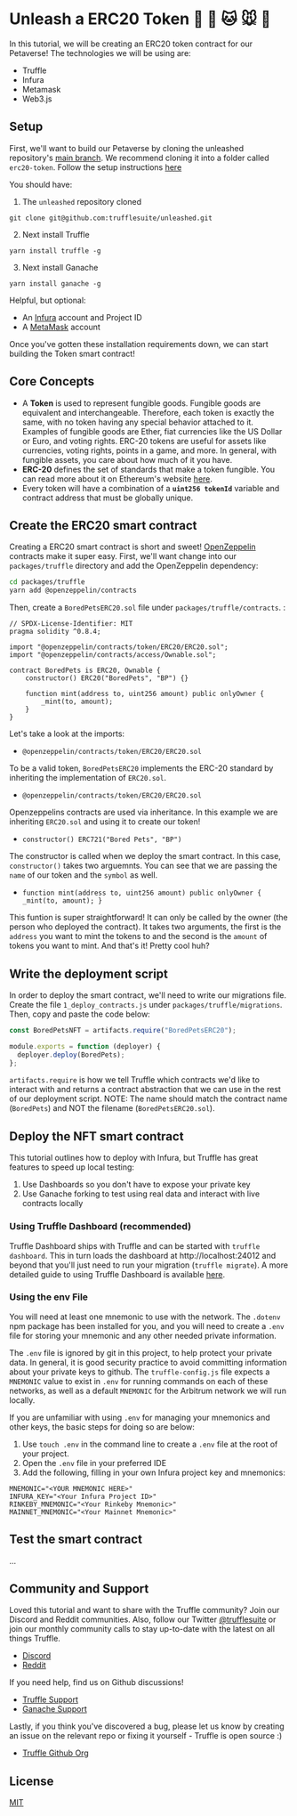 # Unleash a ERC20 Token 🐰 🐶 🐱 🐭 🐹

In this tutorial, we will be creating an ERC20 token contract for our Petaverse! The technologies we will be using are:

- Truffle
- Infura
- Metamask
- Web3.js

## Setup

First, we'll want to build our Petaverse by cloning the unleashed repository's [main branch](https://github.com/trufflesuite/unleashed/tree/main). We recommend cloning it into a folder called `erc20-token`. Follow the setup instructions [here]()

You should have:
1. The `unleashed` repository cloned

`git clone git@github.com:trufflesuite/unleashed.git`

2. Next install Truffle

`yarn install truffle -g`

3. Next install Ganache

`yarn install ganache -g`

Helpful, but optional:
- An [Infura](https://infura.io/) account and Project ID
- A [MetaMask](https://metamask.io/) account

Once you've gotten these installation requirements down, we can start building the Token smart contract!

## Core Concepts

- A **Token**  is used to represent fungible goods. Fungible goods are equivalent and interchangeable. Therefore, each token is exactly the same, with no token having any special behavior attached to it. Examples of fungible goods are Ether, fiat currencies like the US Dollar or Euro, and voting rights. ERC-20 tokens are useful for assets like currencies, voting rights, points in a game, and more. In general, with fungible assets, you care about how much of it you have.
- **ERC-20** defines the set of standards that make a token fungible. You can read more about it on Ethereum's website [here](https://ethereum.org/en/developers/docs/standards/tokens/erc-20/).
- Every token will have a combination of a **`uint256 tokenId`** variable and contract address that must be globally unique.

## Create the ERC20 smart contract

Creating a ERC20 smart contract is short and sweet! [OpenZeppelin](https://www.openzeppelin.com/contracts) contracts make it super easy. First, we'll want change into our `packages/truffle` directory and add the OpenZeppelin dependency:

```bash
cd packages/truffle
yarn add @openzeppelin/contracts
```
Then, create a `BoredPetsERC20.sol` file under `packages/truffle/contracts`. :

```
// SPDX-License-Identifier: MIT
pragma solidity ^0.8.4;

import "@openzeppelin/contracts/token/ERC20/ERC20.sol";
import "@openzeppelin/contracts/access/Ownable.sol";

contract BoredPets is ERC20, Ownable {
    constructor() ERC20("BoredPets", "BP") {}

    function mint(address to, uint256 amount) public onlyOwner {
        _mint(to, amount);
    }
}

```
Let's take a look at the imports:

- `@openzeppelin/contracts/token/ERC20/ERC20.sol`

To be a valid token, `BoredPetsERC20` implements the ERC-20 standard by inheriting the implementation of `ERC20.sol`.

- `@openzeppelin/contracts/token/ERC20/ERC20.sol`

Openzeppelins contracts are used via inheritance. In this example we are inheriting `ERC20.sol` and using it to create our token!


- `constructor() ERC721("Bored Pets", "BP")`

The constructor is called when we deploy the smart contract. In this case, `constructor()` takes two arguemnts. You can see that we are passing the `name` of our token and the `symbol` as well.

- `function mint(address to, uint256 amount) public onlyOwner {
        _mint(to, amount);
    }`

This funtion is super straightforward! It can only be called by the owner (the person who deployed the contract). It takes two arguments, the first is the `address` you want to mint the tokens to and the second is the `amount` of tokens you want to mint. And that's it! Pretty cool huh?

## Write the deployment script

In order to deploy the smart contract, we'll need to write our migrations file. Create the file `1_deploy_contracts.js` under `packages/truffle/migrations`. Then, copy and paste the code below:

```javascript
const BoredPetsNFT = artifacts.require("BoredPetsERC20");

module.exports = function (deployer) {
  deployer.deploy(BoredPets);
};
```
`artifacts.require` is how we tell Truffle which contracts we'd like to interact with and returns a contract abstraction that we can use in the rest of our deployment script. NOTE: The name should match the contract name (`BoredPets`) and NOT the filename (`BoredPetsERC20.sol`).

## Deploy the NFT smart contract

This tutorial outlines how to deploy with Infura, but Truffle has great features to speed up local testing:

1. Use Dashboards so you don't have to expose your private key
2. Use Ganache forking to test using real data and interact with live contracts locally

### Using Truffle Dashboard (recommended)

Truffle Dashboard ships with Truffle and can be started with `truffle dashboard`. This in turn loads the dashboard at http://localhost:24012 and beyond that you'll just need to run your migration (`truffle migrate`). A more detailed guide to using Truffle Dashboard is available [here](https://trufflesuite.com/blog/introducing-truffle-dashboard/).

### Using the env File

You will need at least one mnemonic to use with the network. The `.dotenv` npm package has been installed for you, and you will need to create a `.env` file for storing your mnemonic and any other needed private information.

The `.env` file is ignored by git in this project, to help protect your private data. In general, it is good security practice to avoid committing information about your private keys to github. The `truffle-config.js` file expects a `MNEMONIC` value to exist in `.env` for running commands on each of these networks, as well as a default `MNEMONIC` for the Arbitrum network we will run locally.

If you are unfamiliar with using `.env` for managing your mnemonics and other keys, the basic steps for doing so are below:

1) Use `touch .env` in the command line to create a `.env` file at the root of your project.
2) Open the `.env` file in your preferred IDE
3) Add the following, filling in your own Infura project key and mnemonics:

```
MNEMONIC="<YOUR MNEMONIC HERE>"
INFURA_KEY="<Your Infura Project ID>"
RINKEBY_MNEMONIC="<Your Rinkeby Mnemonic>"
MAINNET_MNEMONIC="<Your Mainnet Mnemonic>"
```

## Test the smart contract

...

## Community and Support

Loved this tutorial and want to share with the Truffle community? Join our Discord and Reddit communities. Also, follow our Twitter [@trufflesuite](https://twitter.com/trufflesuite) or join our monthly community calls to stay up-to-date with the latest on all things Truffle.

- [Discord](https://discord.com/invite/vbx6jy6XC8)
- [Reddit](https://www.reddit.com/r/Truffle/)

If you need help, find us on Github discussions!
- [Truffle Support](https://github.com/orgs/trufflesuite/discussions)
- [Ganache Support](https://github.com/orgs/trufflesuite/discussions/5121)

Lastly, if you think you've discovered a bug, please let us know by creating an issue on the relevant repo or fixing it yourself - Truffle is open source :)
- [Truffle Github Org](https://github.com/trufflesuite)

## License

[MIT](./LICENSE)
